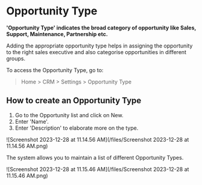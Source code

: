 
# Opportunity Type



**'Opportunity Type' indicates the broad category of opportunity like Sales, Support, Maintenance, Partnership etc.**

Adding the appropriate opportunity type helps in assigning the opportunity to the right sales executive and also categorise opportunities in different groups.

To access the Opportunity Type, go to:


> Home > CRM > Settings > Opportunity Type
> 
> 

## How to create an Opportunity Type

1. Go to the Opportunity list and click on New.
2. Enter 'Name'.
3. Enter 'Description' to elaborate more on the type.

![Screenshot 2023-12-28 at 11.14.56 AM](/files/Screenshot 2023-12-28 at 11.14.56 AM.png)![]()

The system allows you to maintain a list of different Opportunity Types.

![Screenshot 2023-12-28 at 11.15.46 AM](/files/Screenshot 2023-12-28 at 11.15.46 AM.png)![]()  





